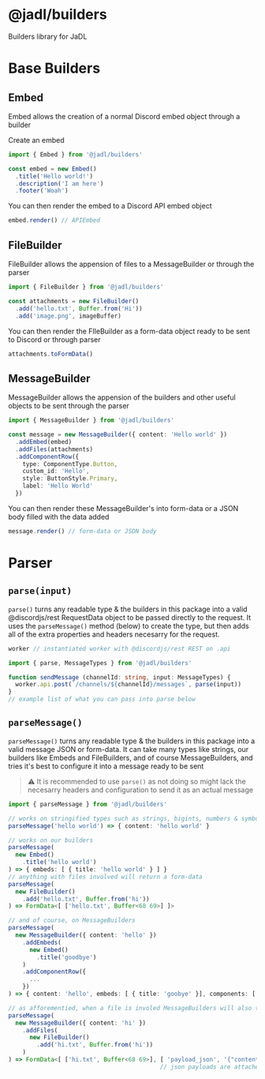 # @jadl/builders

Builders library for JaDL

# Base Builders

## Embed

Embed allows the creation of a normal Discord embed object through a builder

Create an embed

```ts
import { Embed } from '@jadl/builders'

const embed = new Embed()
  .title('Hello world!')
  .description('I am here')
  .footer('Woah')
```

You can then render the embed to a Discord API embed object

```ts
embed.render() // APIEmbed
```

## FileBuilder

FileBuilder allows the appension of files to a MessageBuilder or through the parser

```ts
import { FileBuilder } from '@jadl/builders'

const attachments = new FileBuilder()
  .add('hello.txt', Buffer.from('Hi'))
  .add('image.png', imageBuffer)
```

You can then render the FIleBuilder as a form-data object ready to be sent to Discord or through parser

```ts
attachments.toFormData()
```

## MessageBuilder

MessageBuilder allows the appension of the builders and other useful objects to be sent through the parser

```ts
import { MessageBuilder } from '@jadl/builders'

const message = new MessageBuilder({ content: 'Hello world' })
  .addEmbed(embed)
  .addFiles(attachments)
  .addComponentRow({
    type: ComponentType.Button,
    custom_id: 'Hello',
    style: ButtonStyle.Primary,
    label: 'Hello World'
  })
```

You can then render these MessageBuilder's into form-data or a JSON body filled with the data added

```ts
message.render() // form-data or JSON body
```

# Parser

## `parse(input)`

`parse()` turns any readable type & the builders in this package into a valid @discordjs/rest RequestData object to be passed directly to the request. It uses the `parseMessage()` method (below) to create the type, but then adds all of the extra properties and headers necesarry for the request.

```ts
worker // instantiated worker with @discordjs/rest REST on .api

import { parse, MessageTypes } from '@jadl/builders'

function sendMessage (channelId: string, input: MessageTypes) {
  worker.api.post(`/channels/${channelId}/messages`, parse(input))
}
// example list of what you can pass into parse below
```

## `parseMessage()`

`parseMessage()` turns any readable type & the builders in this package into a valid message JSON or form-data. It can take many types like strings, our builders like Embeds and FileBuilders, and of course MessageBuilders, and tries it's best to configure it into a message ready to be sent

> :warning: It is recommended to use `parse()` as not doing so might lack the necesarry headers and configuration to send it as an actual message

```ts
import { parseMessage } from '@jadl/builders'

// works on stringified types such as strings, bigints, numbers & symbols
parseMessage('hello world') => { content: 'hello world' }

// works on our builders
parseMessage(
  new Embed()
    .title('hello world')
) => { embeds: [ { title: 'hello world' } ] }
// anything with files involved will return a form-data
parseMessage(
  new FileBuilder()
    .add('hello.txt', Buffer.from('hi'))
) => FormData<[ ['hello.txt', Buffer<68 69>] ]>

// and of course, on MessageBuilders
parseMessage(
  new MessageBuilder({ content: 'hello' })
    .addEmbeds(
      new Embed()
        .title('goodbye')
    )
    .addComponentRow({
      ...
    })
) => { content: 'hello', embeds: [ { title: 'goobye' }], components: [ ... ] }

// as afforementied, when a file is involed MessageBuilders will also turn into form-data
parseMessage(
  new MessageBuilder({ content: 'hi' })
    .addFiles(
      new FileBuilder()
        .add('hi.txt', Buffer.from('hi'))
    )
) => FormData<[ ['hi.txt', Buffer<68 69>], [ 'payload_json', '{"content": "hi"}' ] ]>
                                           // json payloads are attached correctly for Discord uploading
```